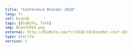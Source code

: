 ```yaml
---
title: "Conférence Blender 2018"
lang: fr
ref: bcon18
tags: [BleRiFa, Talk]
img: BConf2018.png
external: http://BleRiFa.com/fr/2018/10/blender-conf-18/
type: blerifa
version: 1
---
```

